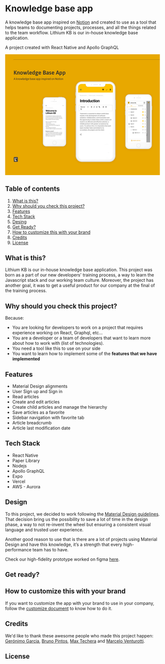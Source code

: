 # Knowledge base app
A knowledge base app inspired on [Notion](https://www.notion.so/product) and created to use as a tool that helps teams to documenting projects, processes, and all the things related to the team workflow. Lithium KB is our in-house knowledge base application.

A project created with React Native and Apollo GraphQL

![Screenshot](knowledge-base-app-yellow.jpg)

## Table of contents
1. [What is this?](#what-is-this)
2. [Why should you check this project?](#Why-should-you-check-this-project)
3. [Features](#features)
4. [Tech Stack](#tech-stack)
5. [Desing](#design)
6. [Get Ready?](#get-ready)
7. [How to customize this with your brand](#How-to-customize-this-with-your-brand)
8. [Credits](#credits)
9. [License](#license)


## What is this?
Lithium KB is our in-house knowledge base application. This project was born as a part of our new developers' training process, a way to learn the Javascript stack and our working team culture. Moreover, the project has another goal, it was to get a useful product for our company at the final of the training process.

## Why should you check this project?
Because:
* You are looking for developers to work on a project that requires experience working on React, Graphql, etc…
* You are a developer or a team of developers that want to learn more about how to work with (list of technologies).
* You need a tool like this to use on your side
* You want to learn how to implement some of the **features that we have implemented**

## Features
* Material Design alignments
* User Sign up and Sign in 
* Read articles
* Create and edit articles
* Create child articles and manage the hierarchy
* Save articles as a favorite
* Sidebar navigation with favorite tab
* Article breadcrumb
* Article last modification date

## Tech Stack
* React Native
* Paper Library
* Nodejs
* Apollo GraphQL
* Expo
* Vercel
* AWS - Aurora

## Design 
To this project, we decided to work following the [Material Design guidelines](https://material.io/design). That decision bring us the possibility to save a lot of time in the design phase, a way to not re-invent the wheel but ensuring a consistent visual language and trusted user experience.

Another good reason to use that is there are a lot of projects using Material Design and have this knowledge, it’s a strength that every high-performance team has to have.

Check our high-fidelity prototype worked on figma [here](https://www.figma.com/proto/y1YazGt8sO6bSd8GUCAJw8/Lithium-KB-final?node-id=19763%3A214&viewport=-5094%2C2163%2C1.3529388904571533&scaling=scale-down).

## Get ready?

## How to customize this with your brand
If you want to customize the app with your brand to use in your company, follow the [customize document](docs/customize.md) to know how to do it.

## Credits
We'd like to thank these awesome people who made this project happen:
[Gerónimo Garcia](https://github.com/DogChef), [Bruno Pintos](https://github.com/brunopintos), [Max Techera](https://github.com/maxtechera) and [Marcelo Venturotti](https://github.com/mventurotti).

## License
